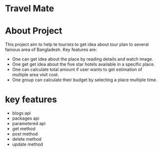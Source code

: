# Travel Mate
# About Project
This project aim to help te tourists to get idea about tour plan to several famous area of Bangladesh. Key features are:

- One can get idea about the place by reading details and watch image.
- One get get idea about the five star hotels available in a specific place.
- One can calculate total amount if user wants to get estimation of multiple area visit cost.
- One group can calculate their budget by selecting a place multiple time.

# key features
- blogs api
- packages api
- parametered api
- get method
- post method
- delete method
- update method
